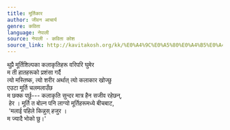 ```yaml
---
title: मूर्तिकार
author: जीवन आचार्य
genre: कविता
language: नेपाली
source: नेपाली - कविता कोश
source_link: http://kavitakosh.org/kk/%E0%A4%9C%E0%A5%80%E0%A4%B5%E0%A4%A8_%E0%A4%86%E0%A4%9A%E0%A4%BE%E0%A4%B0%E0%A5%8D%E0%A4%AF
---
```


थुप्रै मूर्तिशिल्पका कलाकृतिहरू वरिपरि घुमेर  
म ती हातहरूको प्रशंसा गर्दै  
त्यो मस्तिष्क, त्यो शरीर अर्थात् त्यो कलाकार खोज्छु  
एउटा मूर्ति चलमलाउँछ  
म छक्क पर्छु--- कलाकृति सुन्दर मात्र हैन सजीव रहेछन्,  
 हेर । मूर्ति त बोल्न पनि लाग्यो मूर्तिहरूमध्ये बीचबाट,  
 'मलाई पहिले किन्नुस् हजुर ।  
म ज्यादै भोको छु।'
